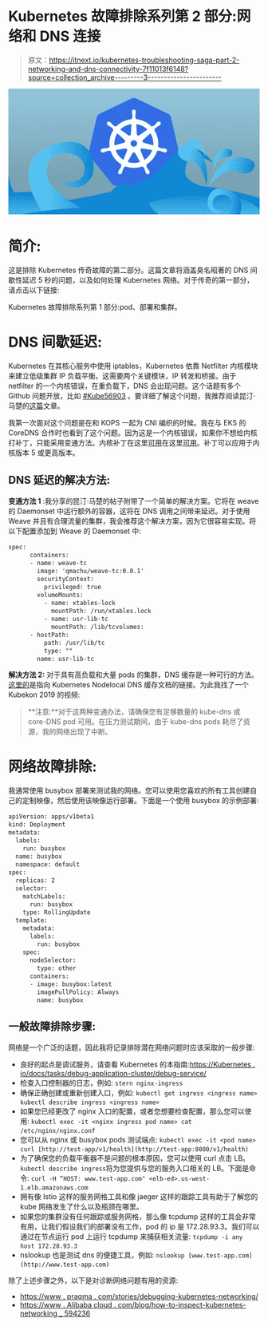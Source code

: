 # Kubernetes 故障排除系列第 2 部分:网络和 DNS 连接

> 原文：<https://itnext.io/kubernetes-troubleshooting-saga-part-2-networking-and-dns-connectivity-7f11013f6148?source=collection_archive---------3----------------------->

![](img/d27058cd3e00f73f9b913892341b4c8b.png)

# 简介:

这是排除 Kubernetes 传奇故障的第二部分。这篇文章将涵盖臭名昭著的 DNS 间歇性延迟 5 秒的问题，以及如何处理 Kubernetes 网络。对于传奇的第一部分，请点击以下链接:

Kubernetes 故障排除系列第 1 部分:pod、部署和集群。

# DNS 间歇延迟:

Kubernetes 在其核心服务中使用 iptables，Kubernetes 依靠 Netfilter 内核模块来建立低级集群 IP 负载平衡。这需要两个关键模块，IP 转发和桥接。由于 netfilter 的一个内核错误，在重负载下，DNS 会出现问题。这个话题有多个 Github 问题开放，比如 [#Kube56903](https://github.com/kubernetes/kubernetes/issues/56903) 。要详细了解这个问题，我推荐阅读昆汀·马楚的[这篇](https://blog.quentin-machu.fr/2018/06/24/5-15s-dns-lookups-on-kubernetes/)文章。

我第一次面对这个问题是在和 KOPS 一起为 CNI 编织的时候。我在与 EKS 的 CoreDNS 合作时也看到了这个问题。因为这是一个内核错误，如果你不想给内核打补丁，只能采用变通方法。内核补丁在这里[可用](https://github.com/torvalds/linux/commit/ed07d9a021df6da53456663a76999189badc432a)在这里[可用](https://github.com/torvalds/linux/commit/4e35c1cb9460240e983a01745b5f29fe3a4d8e39)。补丁可以应用于内核版本 5 或更高版本。

## DNS 延迟的解决方法:

**变通方法 1** :我分享的昆汀·马楚的帖子附带了一个简单的解决方案。它将在 weave 的 Daemonset 中运行额外的容器，这将在 DNS 调用之间带来延迟。对于使用 Weave 并且有合理流量的集群，我会推荐这个解决方案，因为它很容易实现。将以下配置添加到 Weave 的 Daemonset 中:

```
spec:
      containers:
      - name: weave-tc
        image: 'qmachu/weave-tc:0.0.1'
        securityContext:
          privileged: true
        volumeMounts:
          - name: xtables-lock
            mountPath: /run/xtables.lock
          - name: usr-lib-tc
            mountPath: /lib/tcvolumes:
      - hostPath:
          path: /usr/lib/tc
          type: ""
        name: usr-lib-tc
```

**解决方法 2:** 对于具有高负载和大量 pods 的集群，DNS 缓存是一种可行的方法。[这里的](https://github.com/kubernetes/kubernetes/tree/master/cluster/addons/dns/nodelocaldns)是指向 Kubernetes Nodelocal DNS 缓存文档的链接。为此我找了一个 Kubekon 2019 的视频:

> **注意:**对于这两种变通办法，请确保您有足够数量的 kube-dns 或 core-DNS pod 可用。在压力测试期间，由于 kube-dns pods 耗尽了资源，我的网络出现了中断。

# 网络故障排除:

我通常使用 busybox 部署来测试我的网络。您可以使用您喜欢的所有工具创建自己的定制映像，然后使用该映像运行部署。下面是一个使用 busybox 的示例部署:

```
apiVersion: apps/v1beta1
kind: Deployment
metadata:
  labels:
    run: busybox
  name: busybox
  namespace: default
spec:
  replicas: 2
  selector:
    matchLabels:
      run: busybox
    type: RollingUpdate
  template:
    metadata:
      labels:
        run: busybox
    spec:
      nodeSelector:
        type: other      
      containers:
      - image: busybox:latest
        imagePullPolicy: Always
        name: busybox
```

## 一般故障排除步骤:

网络是一个广泛的话题，因此我将记录排除潜在网络问题时应该采取的一般步骤:

*   良好的起点是调试服务，请查看 Kubernetes 的本指南:[https://Kubernetes . io/docs/tasks/debug-application-cluster/debug-service/](https://kubernetes.io/docs/tasks/debug-application-cluster/debug-service/)
*   检查入口控制器的日志，例如:
    `stern nginx-ingress`
*   确保正确创建或重新创建入口，例如:
    `kubectl get ingress <ingress name>
    kubectl describe ingress <ingress name>`
*   如果您已经更改了 nginx 入口的配置，或者您想要检查配置，那么您可以使用:
    `kubectl exec -it <nginx ingress pod name> cat /etc/nginx/nginx.conf`
*   您可以从 nginx 或 busybox pods 测试端点:
    `kubectl exec -it <pod name> curl [http://test-app/v1/health](http://test-app:8080/v1/health)`
*   为了确保您的负载平衡器不是问题的根本原因，您可以使用 curl 点击 LB。`kubectl describe ingress`将为您提供与您的服务入口相关的 LB。下面是命令:
    `curl -H “HOST: www.test-app.com" <elb-ed>.us-west-1.elb.amazonaws.com`
*   拥有像 Istio 这样的服务网格工具和像 jaeger 这样的跟踪工具有助于了解您的 kube 网络发生了什么以及瓶颈在哪里。
*   如果您的集群没有任何跟踪或服务网格，那么像 tcpdump 这样的工具会非常有用，让我们假设我们的部署没有工作，pod 的 ip 是 172.28.93.3。我们可以通过在节点运行 pod 上运行 tcpdump 来捕获相关流量:
    `tcpdump -i any host 172.28.93.3`
*   nslookup 也是测试 dns 的便捷工具，例如:
    `nslookup [www.test-app.com](http://www.test-app.com)`

除了上述步骤之外，以下是对诊断网络问题有用的资源:

*   [https://www . praqma . com/stories/debugging-kubernetes-networking/](https://www.praqma.com/stories/debugging-kubernetes-networking/)
*   [https://www . Alibaba cloud . com/blog/how-to-inspect-kubernetes-networking _ 594236](https://www.alibabacloud.com/blog/how-to-inspect-kubernetes-networking_594236)